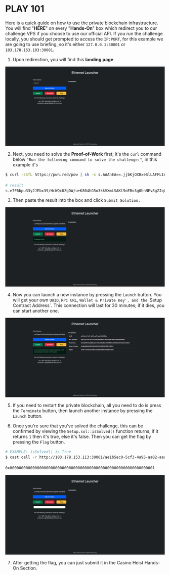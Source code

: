 # PLAY 101

Here is a quick guide on how to use the private blockchain infrastructure. You will find "**HERE**" on every "**Hands-On**" box which redirect you to our challenge VPS if you choose to use our official API. If you run the challenge locally, you should get prompted to access the `IP:PORT`, for this example we are going to use briefing, so it's either `127.0.0.1:30001` or `103.178.153.103:30001`.

1. Upon redirection, you will find this **landing page**
<img src="./PLAY_101/landing.png">

2. Next, you need to solve the **Proof-of-Work** first; it's the `curl` command below `"Run the following command to solve the challenge:"`, in this example it's

```bash
$ curl -sSfL https://pwn.red/pow | sh -s s.AAAnEA==.jjbKjOXBxeSlLAFFLIA2+A==

# result
s.e7F6bpu33y2JEbx39/HcWQcUZgDW/u+K804hG5o3kkVXmLSAKt9oEBo3g0hnNEv8gZJqCmFrcDXRxWYW7uqH0uLXqgc6FLd3FUyI36qhgZXFWNKUvbmvsSTCtyyB5uUOhoQ+Chbe3+Zp2vSMXdbhfBIVIQ6A8dA6uc9izQGSOlN5lHW+Wk+hJncy9IbZjVDLZvAMSB45Sirtg9bhLeNvuw==
```

3. Then paste the result into the box and click `Submit Solution.`

<img src="./PLAY_101/solve-challenge.png">

4. Now you can launch a new instance by pressing the `Launch` button. You will get your own `UUID`, `RPC URL`, `Wallet & Private Key', and the `Setup Contract Address`. This connection will last for 30 minutes; if it dies, you can start another one.

<img src="./PLAY_101/launched.png">


5. If you need to restart the private blockchain, all you need to do is press the `Terminate` button, then launch another instance by pressing the `Launch` button.

6. Once you're sure that you've solved the challenge, this can be confirmed by viewing the `Setup.sol::isSolved()` function returns; if it returns `1` then it's true, else it's false. Then you can get the flag by pressing the `Flag` button.

```bash
# EXAMPLE: isSolved() is True
$ cast call -r http://103.178.153.113:30001/ae1b5ec0-5cf3-4a95-aa02-aaa13eb83b8a 0xd8ed6928026D1d9d16f3b570B2ED9f550E378853 "isSolved()"  

0x0000000000000000000000000000000000000000000000000000000000000001
```

<img src="./PLAY_101/solved.png">

7. After getting the flag, you can just submit it in the Casino Heist Hands-On Section. 